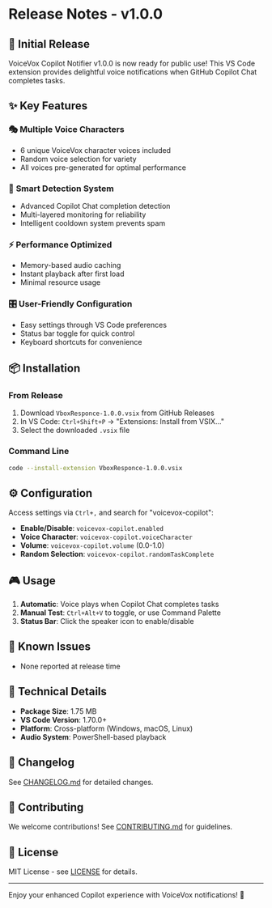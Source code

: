 # Release Notes - v1.0.0

## 🎉 Initial Release

VoiceVox Copilot Notifier v1.0.0 is now ready for public use! This VS Code extension provides delightful voice notifications when GitHub Copilot Chat completes tasks.

## ✨ Key Features

### 🎭 **Multiple Voice Characters**

- 6 unique VoiceVox character voices included
- Random voice selection for variety
- All voices pre-generated for optimal performance

### 🚀 **Smart Detection System**

- Advanced Copilot Chat completion detection
- Multi-layered monitoring for reliability
- Intelligent cooldown system prevents spam

### ⚡ **Performance Optimized**

- Memory-based audio caching
- Instant playback after first load
- Minimal resource usage

### 🎛️ **User-Friendly Configuration**

- Easy settings through VS Code preferences
- Status bar toggle for quick control
- Keyboard shortcuts for convenience

## 📦 Installation

### From Release

1. Download `VboxResponce-1.0.0.vsix` from GitHub Releases
2. In VS Code: `Ctrl+Shift+P` → "Extensions: Install from VSIX..."
3. Select the downloaded `.vsix` file

### Command Line

```bash
code --install-extension VboxResponce-1.0.0.vsix
```

## ⚙️ Configuration

Access settings via `Ctrl+,` and search for "voicevox-copilot":

- **Enable/Disable**: `voicevox-copilot.enabled`
- **Voice Character**: `voicevox-copilot.voiceCharacter`
- **Volume**: `voicevox-copilot.volume` (0.0-1.0)
- **Random Selection**: `voicevox-copilot.randomTaskComplete`

## 🎮 Usage

1. **Automatic**: Voice plays when Copilot Chat completes tasks
2. **Manual Test**: `Ctrl+Alt+V` to toggle, or use Command Palette
3. **Status Bar**: Click the speaker icon to enable/disable

## 🐛 Known Issues

- None reported at release time

## 🔧 Technical Details

- **Package Size**: 1.75 MB
- **VS Code Version**: 1.70.0+
- **Platform**: Cross-platform (Windows, macOS, Linux)
- **Audio System**: PowerShell-based playback

## 📝 Changelog

See [CHANGELOG.md](CHANGELOG.md) for detailed changes.

## 🤝 Contributing

We welcome contributions! See [CONTRIBUTING.md](CONTRIBUTING.md) for guidelines.

## 📄 License

MIT License - see [LICENSE](LICENSE) for details.

---

Enjoy your enhanced Copilot experience with VoiceVox notifications! 🎵
